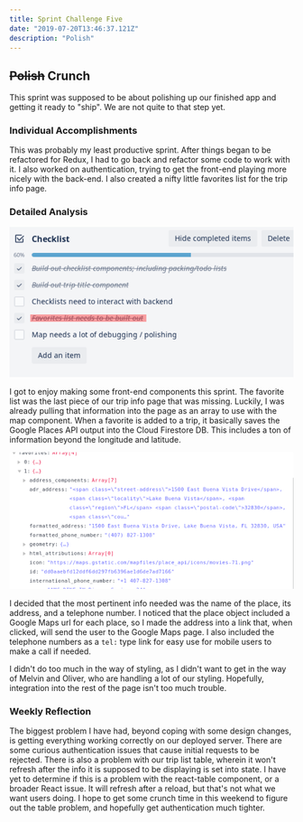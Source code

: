 ```yaml
---
title: Sprint Challenge Five
date: "2019-07-20T13:46:37.121Z"
description: "Polish"
---
```


## ~~Polish~~ Crunch

This sprint was supposed to be about polishing up our finished app and getting it ready to "ship".  We are not quite to that step yet.

### Individual Accomplishments

This was probably my least productive sprint.  After things began to be refactored for Redux, I had to go back and refactor some code to work with it.  I also worked on authentication, trying to get the front-end playing more nicely with the back-end.  I also created a nifty little favorites list for the trip info page.

### Detailed Analysis

![trello card](./2019-07-20_10-15.png "Trello Checklist")

I got to enjoy making some front-end components this sprint.  The favorite list was the last piece of our trip info page that was missing.  Luckily, I was already pulling that information into the page as an array to use with the map component.  When a favorite is added to a trip, it basically saves the Google Places API output into the Cloud Firestore DB.  This includes a ton of information beyond the longitude and latitude.

![api info](./2019-07-20_10-35.png "place api screenshot")

I decided that the most pertinent info needed was the name of the place, its address, and a telephone number.  I noticed that the place object included a Google Maps url for each place, so I made the address into a link that, when clicked, will send the user to the Google Maps page.  I also included the telephone numbers as a `tel:` type link for easy use for mobile users to make a call if needed.

I didn't do too much in the way of styling, as I didn't want to get in the way of Melvin and Oliver, who are handling a lot of our styling.  Hopefully, integration into the rest of the page isn't too much trouble.

### Weekly Reflection

The biggest problem I have had, beyond coping with some design changes, is getting everything working correctly on our deployed server.  There are some curious authentication issues that cause initial requests to be rejected.  There is also a problem with our trip list table, wherein it won't refresh after the info it is supposed to be displaying is set into state.  I have yet to determine if this is a problem with the react-table component, or a broader React issue.  It will refresh after a reload, but that's not what we want users doing.  I hope to get some crunch time in this weekend to figure out the table problem, and hopefully get authentication much tighter.